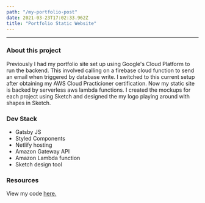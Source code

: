 ```yaml
---
path: "/my-portfolio-post"
date: 2021-03-23T17:02:33.962Z
title: "Portfolio Static Website"
---
```

---
### About this project
Previously I had my portfolio site set up using Google's Cloud Platform to run the backend. This involved calling on a firebase cloud function to send an email when triggered by database write.
I switched to this current setup after obtaining my AWS Cloud Practicioner certification. Now my static site is backed by serverless aws lambda functions. I created the mockups for each project using Sketch and designed the my logo playing around with shapes in Sketch.

### Dev Stack
- Gatsby JS
- Styled Components
- Netlify hosting
- Amazon Gateway API
- Amazon Lambda function
- Sketch design tool

### Resources
View my code [here.](https://github.com/Sasheem/sasheem-dev-portfolio)

 